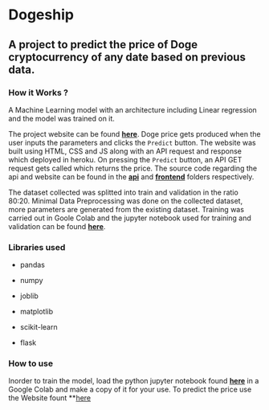 # Dogeship

## A project to predict the price of Doge cryptocurrency of any date based on previous data. 

### How it Works ?
A Machine Learning model with an architecture including Linear regression and the model was trained on it.

The project website can be found **[here](https://haleelsada.github.io/Dogeship/)**. Doge price gets produced when the user inputs the parameters and clicks the `Predict` button. The website was built using HTML, CSS and JS along with an API request and response which deployed in heroku. On pressing the `Predict` button, an API GET request gets called which returns the price. The source code regarding the api and website can be found in the **[api](https://github.com/haleelsada/Dogeship/tree/main/api)** and **[frontend](https://github.com/haleelsada/Dogeship/tree/main/frontend)** folders respectively.

The dataset collected was splitted into train and validation in the ratio 80:20.  Minimal Data Preprocessing was done on the collected dataset, more parameters are generated from the existing dataset. Training was carried out in Goole Colab and the jupyter notebook used for training and validation can be found **[here](https://github.com/haleelsada/Dogeship/blob/main/model/model_training.ipynb)**.

### Libraries used
      
  - pandas 

  - numpy 

  - joblib

  - matplotlib

  - scikit-learn

  - flask

### How to use

Inorder to train the model, load the python jupyter notebook found **[here](https://github.com/haleelsada/Dogeship/blob/main/model/model_training.ipynb)** in a Google Colab and make a copy of it for your use. To predict the price use the Website fount **[here](https://haleelsada.github.io/Dogeship/)
